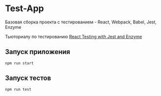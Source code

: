 # Test-App

Базовая сборка проекта с тестированием - React, Webpack, Babel, Jest, Enzyme

Тьюториалу по тестированию [React Testing with Jest and Enzyme](https://www.udemy.com/course/react-testing-with-jest-and-enzyme/)

## Запуск приложения

```
npm run start
```

## Запуск тестов

```
npm run test
```
